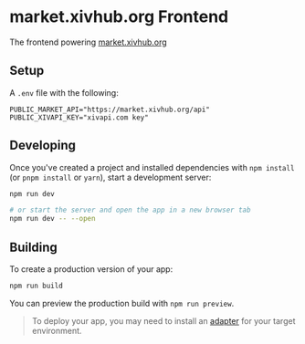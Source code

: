 # market.xivhub.org Frontend

The frontend powering [market.xivhub.org](https://market.xivhub.org/)

## Setup

A `.env` file with the following:

```
PUBLIC_MARKET_API="https://market.xivhub.org/api"
PUBLIC_XIVAPI_KEY="xivapi.com key"
```

## Developing

Once you've created a project and installed dependencies with `npm install` (or `pnpm install` or `yarn`), start a development server:

```bash
npm run dev

# or start the server and open the app in a new browser tab
npm run dev -- --open
```

## Building

To create a production version of your app:

```bash
npm run build
```

You can preview the production build with `npm run preview`.

> To deploy your app, you may need to install an [adapter](https://kit.svelte.dev/docs/adapters) for your target environment.

```

```
